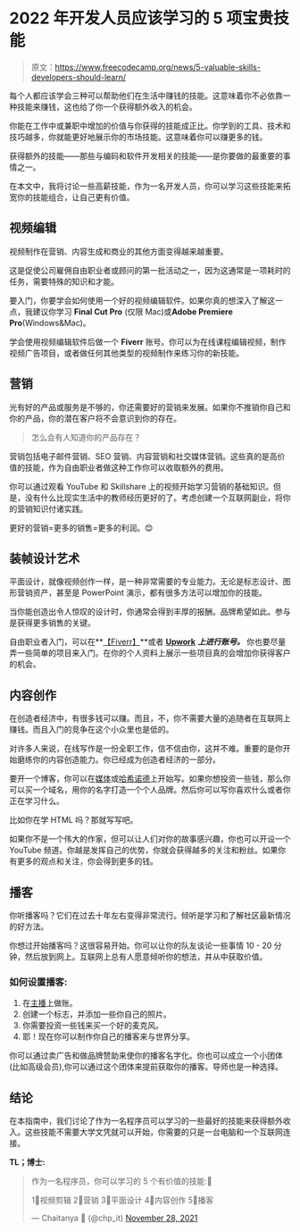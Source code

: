 # 2022 年开发人员应该学习的 5 项宝贵技能

> 原文：<https://www.freecodecamp.org/news/5-valuable-skills-developers-should-learn/>

每个人都应该学会三种可以帮助他们在生活中赚钱的技能。这意味着你不必依靠一种技能来赚钱，这也给了你一个获得额外收入的机会。

你能在工作中或兼职中增加的价值与你获得的技能成正比。你学到的工具、技术和技巧越多，你就能更好地展示你的市场技能。这意味着你可以赚更多的钱。

获得额外的技能——那些与编码和软件开发相关的技能——是你要做的最重要的事情之一。

在本文中，我将讨论一些高薪技能，作为一名开发人员，你可以学习这些技能来拓宽你的技能组合，让自己更有价值。

## 视频编辑

视频制作在营销、内容生成和商业的其他方面变得越来越重要。

这是促使公司雇佣自由职业者或顾问的第一批活动之一，因为这通常是一项耗时的任务，需要特殊的知识和才能。

要入门，你要学会如何使用一个好的视频编辑软件。如果你真的想深入了解这一点，我建议你学习 **Final Cut Pro** (仅限 Mac)或**Adobe Premiere Pro**(Windows&Mac)。

学会使用视频编辑软件后做一个 **Fiverr** 账号。你可以为在线课程编辑视频，制作视频广告项目，或者做任何其他类型的视频制作来练习你的新技能。

## 营销

光有好的产品或服务是不够的，你还需要好的营销来发展。如果你不推销你自己和你的产品，你的潜在客户将不会意识到你的存在。

> 怎么会有人知道你的产品存在？

营销包括电子邮件营销、SEO 营销、内容营销和社交媒体营销。这些真的是高价值的技能，作为自由职业者做这种工作你可以收取额外的费用。

你可以通过观看 YouTube 和 Skillshare 上的视频开始学习营销的基础知识。但是，没有什么比现实生活中的教师经历更好的了。考虑创建一个互联网副业，将你的营销知识付诸实践。

更好的营销=更多的销售=更多的利润。😊

## 装帧设计艺术

平面设计，就像视频创作一样，是一种非常需要的专业能力。无论是标志设计、图形营销资产，甚至是 PowerPoint 演示，都有很多方法可以增加你的技能。

当你能创造出令人惊叹的设计时，你通常会得到丰厚的报酬。品牌希望如此。参与是获得更多销售的关键。

自由职业者入门，可以在**[【Fiverr】](https://www.freecodecamp.org/news/p/8abab1e3-6ec0-425b-80fb-3229d2b609df/fiverr.com)**或者 **[Upwork](https://www.freecodecamp.org/news/p/8abab1e3-6ec0-425b-80fb-3229d2b609df/upwork.com)** ***上进行账号。*** 你也要尽量弄一些简单的项目来入门。在你的个人资料上展示一些项目真的会增加你获得客户的机会。

## 内容创作

在创造者经济中，有很多钱可以赚。而且，不，你不需要大量的追随者在互联网上赚钱。而且入门的竞争在这个小众里也是低的。

对许多人来说，在线写作是一份全职工作，信不信由你，这并不难。重要的是你开始磨练你的内容创造能力。你已经成为创造者经济的一部分。

要开一个博客，你可以在[媒体](https://www.freecodecamp.org/news/p/8abab1e3-6ec0-425b-80fb-3229d2b609df/medium.com)或[哈希诺德](https://www.freecodecamp.org/news/p/8abab1e3-6ec0-425b-80fb-3229d2b609df/hashnode.com)上开始写。如果你想投资一些钱，那么你可以买一个域名，用你的名字打造一个个人品牌。然后你可以写你喜欢什么或者你正在学习什么。

比如你在学 HTML 吗？那就写写吧。

如果你不是一个伟大的作家，但可以让人们对你的故事感兴趣，你也可以开设一个 YouTube 频道。你越是发挥自己的优势，你就会获得越多的关注和粉丝。如果你有更多的观点和关注，你会得到更多的钱。

## 播客

你听播客吗？它们在过去十年左右变得非常流行。倾听是学习和了解社区最新情况的好方法。

你想过开始播客吗？这很容易开始。你可以让你的队友谈论一些事情 10 - 20 分钟，然后放到网上。互联网上总有人愿意倾听你的想法，并从中获取价值。

### 如何设置播客:

1.  在[主播](https://anchor.fm/)上做账。
2.  创建一个标志，并添加一些你自己的照片。
3.  你需要投资一些钱来买一个好的麦克风。
4.  耶！现在你可以制作你自己的播客来与世界分享。

你可以通过卖广告和做品牌赞助来使你的播客名字化。你也可以成立一个小团体(比如高级会员),你可以通过这个团体来提前获取你的播客。导师也是一种选择。

## 结论

在本指南中，我们讨论了作为一名程序员可以学习的一些最好的技能来获得额外收入。这些技能不需要大学文凭就可以开始，你需要的只是一台电脑和一个互联网连接。

**TL；博士:**

> 作为一名程序员，你可以学习的 5 个有价值的技能:🚀
> 
> 1⃣视频剪辑
> 2⃣营销
> 3⃣平面设计
> 4⃣内容创作
> 5⃣播客
> 
> — Chaitanya 👾 (@chp_it) [November 28, 2021](https://twitter.com/chp_it/status/1464931875026178064?ref_src=twsrc%5Etfw)